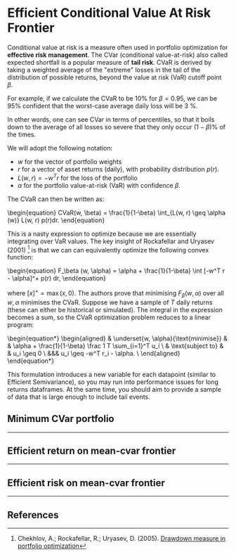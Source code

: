 #  Efficient Conditional Value At Risk Frontier
Conditional value at risk is a measure often used in portfolio optimization for **effective risk management**.
The CVar (conditional value-at-risk) also called expected shortfall is a popular measure of **tail risk**.
CVaR is derived by taking a weighted average of the "extreme" losses in the tail of the distribution of possible 
returns, beyond the value at risk (VaR) cutoff point $\beta$.

For example, if we calculate the CVaR to be 10% for $\beta=0.95$, we can be $95\%$ confident that the worst-case average daily loss will be 3 %.

In other words, one can see CVar in terms of percentiles, so that it boils down to the average of all losses so severe that they only occur $(1−\beta)\%$ of the times.

We will adopt the following notation: 

- *w* for the vector of portfolio weights
- *r* for a vector of asset returns (daily), with probability distribution $p(r)$.
- $L(w, r) = - w^T r$ for the loss of the portfolio
- $\alpha$ for the portfolio value-at-risk (VaR) with confidence $\beta$.

The CVaR can then be written as:

\begin{equation}
CVaR(w, \beta) = \frac{1}{1-\beta} \int_{L(w, r) \geq \alpha (w)} L(w, r) p(r)dr.
\end{equation}

This is a nasty expression to optimize because we are essentially integrating over VaR values. The key insight
of Rockafellar and Uryasev (2001) [^3] is that we can can equivalently optimize the following convex function:

\begin{equation}
F_\beta (w, \alpha) = \alpha + \frac{1}{1-\beta} \int [-w^T r - \alpha]^+ p(r) dr,
\end{equation}

where $[x]^+ = \max(x, 0)$. The authors prove that minimising $F_\beta(w, \alpha)$ over all $w, \alpha$ minimises the CVaR.
Suppose we have a sample of *T* daily returns (these can either be historical or simulated). 
The integral in the expression becomes a sum, so the CVaR optimization problem reduces to a linear program:

\begin{equation*}
\begin{aligned}
& \underset{w, \alpha}{\text{minimise}} & & \alpha + \frac{1}{1-\beta} \frac 1 T \sum_{i=1}^T u_i \\
& \text{subject to} & & u_i \geq 0  \\
&&&  u_i \geq -w^T r_i - \alpha. \\
\end{aligned}
\end{equation*}

This formulation introduces a new variable for each datapoint (similar to Efficient Semivariance), so
you may run into performance issues for long returns dataframes. At the same time, you should aim to
provide a sample of data that is large enough to include tail events. 

## Minimum CVar portfolio

<hr>

## Efficient return on mean-cvar frontier

<hr>


## Efficient risk on mean-cvar frontier


<hr>

## References
[^3]: Chekhlov, A.; Rockafellar, R.; Uryasev, D. (2005). [Drawdown measure in portfolio optimization](http://www.math.columbia.edu/~chekhlov/IJTheoreticalAppliedFinance.8.1.2005.pdf)